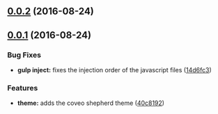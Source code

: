<a name="0.0.2"></a>
## [0.0.2](https://github.com/coveo/coveo-shepherd/compare/v0.0.1...v0.0.2) (2016-08-24)



<a name="0.0.1"></a>
## [0.0.1](https://github.com/coveo/coveo-shepherd/compare/40c8192...v0.0.1) (2016-08-24)


### Bug Fixes

* **gulp inject:** fixes the injection order of the javascript files ([14d6fc3](https://github.com/coveo/coveo-shepherd/commit/14d6fc3))


### Features

* **theme:** adds the coveo shepherd theme ([40c8192](https://github.com/coveo/coveo-shepherd/commit/40c8192))



